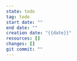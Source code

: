 ```yaml
---
state: todo
tag: todo
start date: ""
end date: ""
creation date: "{{date}}"
resources: []
changes: []
git commit: ""
---
```

